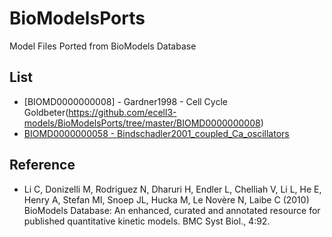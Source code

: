 BioModelsPorts
==============

Model Files Ported from BioModels Database

List
----

* [BIOMD0000000008] - Gardner1998 - Cell Cycle Goldbeter(https://github.com/ecell3-models/BioModelsPorts/tree/master/BIOMD0000000008)
* [BIOMD0000000058 - Bindschadler2001_coupled_Ca_oscillators](https://github.com/ecell3-models/BioModelsPorts/tree/master/BIOMD0000000058)


Reference
---------

* Li C, Donizelli M, Rodriguez N, Dharuri H, Endler L, Chelliah V, Li L, He E, Henry A, Stefan MI, Snoep JL, Hucka M, Le Novère N, Laibe C (2010) BioModels Database: An enhanced, curated and annotated resource for published quantitative kinetic models. BMC Syst Biol., 4:92.